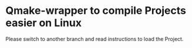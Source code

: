 # Qmake-wrapper to compile Projects easier on Linux
Please switch to another branch and read instructions to load the Project.
